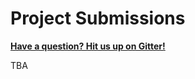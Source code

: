 # Project Submissions

[**Have a question? Hit us up on Gitter!**](https://gitter.im/windingtree/lisbon-2019-support)

TBA

